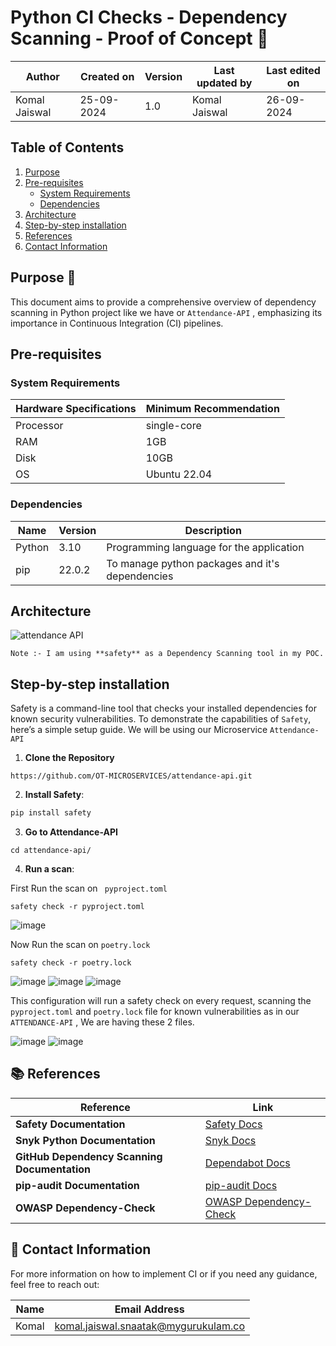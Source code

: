 # Python CI Checks - Dependency Scanning - Proof of Concept 🚀

| Author | Created on | Version | Last updated by | Last edited on |
|--------|------------|---------|----------------|----------------|
| Komal Jaiswal | 25-09-2024 | 1.0 | Komal Jaiswal  | 26-09-2024 |

## Table of Contents
1. [Purpose](#purpose)
2. [Pre-requisites](#pre-requisites)
   - [System Requirements](#system-requirements)
   - [Dependencies](#dependencies)
3. [Architecture](#architecture)
4. [Step-by-step installation](#step-by-step-installation)
5. [References](#references)
6. [Contact Information](#contact-information)

## Purpose 🎯
This document aims to provide a comprehensive overview of dependency scanning in Python project like we have or ```Attendance-API``` , emphasizing its importance in Continuous Integration (CI) pipelines.


## Pre-requisites

### System Requirements

| Hardware Specifications | Minimum Recommendation |
|-------------------------|------------------------|
| Processor               | single-core              |
| RAM                     | 1GB                    |
| Disk                    | 10GB                   |
| OS                      | Ubuntu 22.04           |

### Dependencies

| Name     | Version | Description                              |
|----------|---------|------------------------------------------|
| Python   | 3.10    | Programming language for the application |
| pip      | 22.0.2  | To manage python packages and it's dependencies|

## Architecture

![attendance API](https://github.com/user-attachments/assets/484397af-313f-4890-b11e-4de7f849620b)

```Note :- I am using **safety** as a Dependency Scanning tool in my POC.```

## Step-by-step installation

Safety is a command-line tool that checks your installed dependencies for known security vulnerabilities. To demonstrate the capabilities of ```Safety```, here’s a simple setup guide. We will be using our Microservice ```Attendance-API```

1. **Clone the Repository**

```
https://github.com/OT-MICROSERVICES/attendance-api.git
```


2. **Install Safety**:

```bash
pip install safety
```

3. **Go to Attendance-API**

```
cd attendance-api/
```
  
4. **Run a scan**:

First Run the scan on ``` pyproject.toml``` 

```
safety check -r pyproject.toml 
```
![image](https://github.com/user-attachments/assets/54417b55-4943-46e8-aa1b-4c61967b62ff)

Now Run the scan on ```poetry.lock```

```
safety check -r poetry.lock
```

![image](https://github.com/user-attachments/assets/62fcc804-4260-4529-ac2e-02e69df57197)
![image](https://github.com/user-attachments/assets/dece325d-abbc-4a78-a744-f713666dca35)
![image](https://github.com/user-attachments/assets/e257b470-898c-4e19-b479-2a2714b21d20)


This configuration will run a safety check on every request, scanning the `pyproject.toml` and `poetry.lock` file for known vulnerabilities as in our ```ATTENDANCE-API``` , We are having these 2 files.

![image](https://github.com/user-attachments/assets/732e63c8-d8d9-4aa7-afd3-ba304a1dea5f)
![image](https://github.com/user-attachments/assets/dd51547e-3445-44e4-81da-e09368ec99a1)


## 📚 References

| **Reference**                                                  | **Link**                                                                                          |
|---------------------------------------------------------------|---------------------------------------------------------------------------------------------------|
| **Safety Documentation**                                      | [Safety Docs](https://pyup.io/safety/)                                                           |
| **Snyk Python Documentation**                                 | [Snyk Docs](https://docs.snyk.io/products/snyk-open-source/language-and-package-manager-support/snyk-for-python) |
| **GitHub Dependency Scanning Documentation**                           | [Dependabot Docs](https://github.com/mygurukulam-p10/Documention/edit/main/Application%20CI%20Design/Python%20CI%20Checks/Dependency%20Scanning/README.md)                          |
| **pip-audit Documentation**                                   | [pip-audit Docs](https://pypi.org/project/pip-audit/)                                          |
| **OWASP Dependency-Check**                                   | [OWASP Dependency-Check](https://owasp.org/www-project-dependency-check/)                       |


## 📧 Contact Information

For more information on how to implement CI or if you need any guidance, feel free to reach out:

| Name  | Email Address                                  |
|-------|------------------------------------------------|
| Komal | komal.jaiswal.snaatak@mygurukulam.co           |

